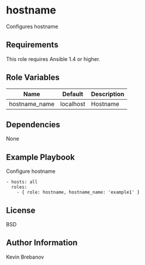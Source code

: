 hostname
========

Configures hostname

Requirements
------------

This role requires Ansible 1.4 or higher.

Role Variables
--------------

| Name          | Default   | Description |
|---------------|-----------|-------------|
| hostname_name | localhost | Hostname    |

Dependencies
------------

None

Example Playbook
----------------

Configure hostname
```
- hosts: all
  roles:
    - { role: hostname, hostname_name: 'example1' }
```

License
-------

BSD

Author Information
------------------

Kevin Brebanov

